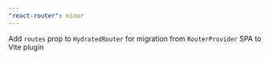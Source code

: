 ```yaml
---
"react-router": minor
---
```


Add `routes` prop to `HydratedRouter` for migration from `RouterProvider` SPA to Vite plugin
